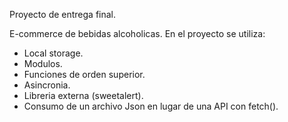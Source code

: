 Proyecto de entrega final.

E-commerce de bebidas alcoholicas.
En el proyecto se utiliza:

- Local storage.
- Modulos.
- Funciones de orden superior.
- Asincronia.
- Libreria externa (sweetalert).
- Consumo de un archivo Json en lugar de una API con fetch().
